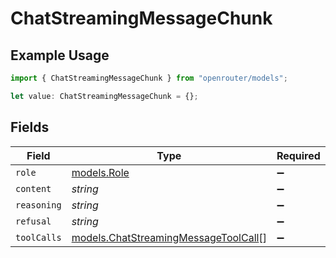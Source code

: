# ChatStreamingMessageChunk

## Example Usage

```typescript
import { ChatStreamingMessageChunk } from "openrouter/models";

let value: ChatStreamingMessageChunk = {};
```

## Fields

| Field                                                                              | Type                                                                               | Required                                                                           | Description                                                                        |
| ---------------------------------------------------------------------------------- | ---------------------------------------------------------------------------------- | ---------------------------------------------------------------------------------- | ---------------------------------------------------------------------------------- |
| `role`                                                                             | [models.Role](../models/role.md)                                                   | :heavy_minus_sign:                                                                 | N/A                                                                                |
| `content`                                                                          | *string*                                                                           | :heavy_minus_sign:                                                                 | N/A                                                                                |
| `reasoning`                                                                        | *string*                                                                           | :heavy_minus_sign:                                                                 | N/A                                                                                |
| `refusal`                                                                          | *string*                                                                           | :heavy_minus_sign:                                                                 | N/A                                                                                |
| `toolCalls`                                                                        | [models.ChatStreamingMessageToolCall](../models/chatstreamingmessagetoolcall.md)[] | :heavy_minus_sign:                                                                 | N/A                                                                                |